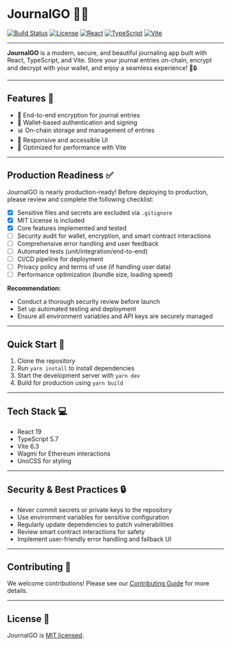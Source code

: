 # JournalGO 📝✨

[![Build Status](https://img.shields.io/badge/build-passing-brightgreen?style=flat-square)](https://shields.io)
[![License](https://img.shields.io/badge/license-MIT-blue.svg?style=flat-square)](LICENSE)
[![React](https://img.shields.io/badge/React-19-blue?logo=react&style=flat-square)](https://react.dev/)
[![TypeScript](https://img.shields.io/badge/TypeScript-5.7-blue?logo=typescript&style=flat-square)](https://www.typescriptlang.org/)
[![Vite](https://img.shields.io/badge/Vite-6.3-purple?logo=vite&style=flat-square)](https://vitejs.dev/)

---

**JournalGO** is a modern, secure, and beautiful journaling app built with React, TypeScript, and Vite. Store your journal entries on-chain, encrypt and decrypt with your wallet, and enjoy a seamless experience! 🚀🔒

---

## Features 🌟

- 🔐 End-to-end encryption for journal entries
- 👛 Wallet-based authentication and signing
- 📊 On-chain storage and management of entries
- 💅 Responsive and accessible UI
- 🚀 Optimized for performance with Vite

---

## Production Readiness ✅

JournalGO is nearly production-ready! Before deploying to production, please review and complete the following checklist:

- [x] Sensitive files and secrets are excluded via `.gitignore`
- [x] MIT License is included
- [x] Core features implemented and tested
- [ ] Security audit for wallet, encryption, and smart contract interactions
- [ ] Comprehensive error handling and user feedback
- [ ] Automated tests (unit/integration/end-to-end)
- [ ] CI/CD pipeline for deployment
- [ ] Privacy policy and terms of use (if handling user data)
- [ ] Performance optimization (bundle size, loading speed)

**Recommendation:**

- Conduct a thorough security review before launch
- Set up automated testing and deployment
- Ensure all environment variables and API keys are securely managed

---

## Quick Start 🏁

1. Clone the repository
2. Run `yarn install` to install dependencies
3. Start the development server with `yarn dev`
4. Build for production using `yarn build`

---

## Tech Stack 💻

- React 19
- TypeScript 5.7
- Vite 6.3
- Wagmi for Ethereum interactions
- UnoCSS for styling

---

## Security & Best Practices 🔒

- Never commit secrets or private keys to the repository
- Use environment variables for sensitive configuration
- Regularly update dependencies to patch vulnerabilities
- Review smart contract interactions for safety
- Implement user-friendly error handling and fallback UI

---

## Contributing 🤝

We welcome contributions! Please see our [Contributing Guide](CONTRIBUTING.md) for more details.

---

## License 📄

JournalGO is [MIT licensed](LICENSE).
